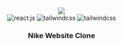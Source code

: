 <div align="center">
  <br />
    <a href="https://dalle-clone-ai-photo.vercel.app/" target="_blank">
      <img src="https://github.com/pandawaa/dalle-clone/blob/main/client/public/home-page-dalle-ai.png">
    </a>
  <br />

  <div>
    <img src="https://img.shields.io/badge/-React_JS-black?style=for-the-badge&logoColor=white&logo=react&color=61DAFB" alt="react.js" />
    <img src="https://img.shields.io/badge/-Tailwind_CSS-black?style=for-the-badge&logoColor=white&logo=tailwindcss&color=06B6D4" alt="tailwindcss" />
    <img src="https://img.shields.io/badge/-Express-black?style=for-the-badge&logoColor=white&logo=tailwindcss&color=06B6D4" alt="tailwindcss" />
  </div>

  <h3 align="center">Nike Website Clone</h3>

</div>
